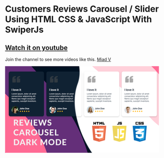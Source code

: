 # Customers Reviews Carousel / Slider Using HTML CSS & JavaScript With SwiperJs

## [Watch it on youtube](https://youtu.be/D1ZiN2FuLHA)

Join the channel to see more videos like this. [Miad V](https://www.youtube.com/c/MiadVosoughi)

![](/preview.png)
